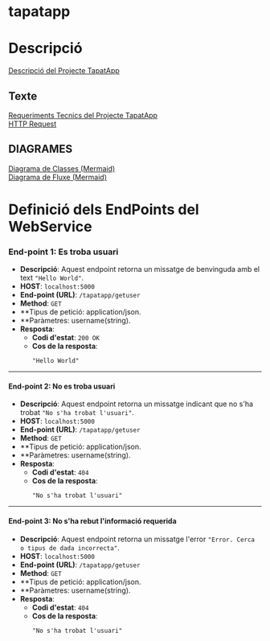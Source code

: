 # tapatapp
# Descripció
[Descripció del Projecte TapatApp](descTapatApp.md)

## Texte
[Requeriments Tecnics del Projecte TapatApp](RequerimentsTecnics.md)\
[HTTP Request](HttpRequestResponse.md)

## DIAGRAMES
[Diagrama de Classes (Mermaid)](/charts/DiagramaClassesTapat.mermaid)\
[Diagrama de Fluxe (Mermaid)](charts/DiagramaFluxeSoftware.mermaid)

# Definició dels EndPoints del WebService

### **End-point 1: Es troba usuari**
- **Descripció**: Aquest endpoint retorna un missatge de benvinguda amb el text `"Hello World"`.
- **HOST**: `localhost:5000`
- **End-point (URL)**: `/tapatapp/getuser`
- **Method**: `GET`
- **Tipus de petició: application/json.
- **Paràmetres: username(string).
- **Resposta**:
  - **Codi d'estat**: `200 OK`
  - **Cos de la resposta**: 
    ```plaintext
    "Hello World"
    ```

---

#### **End-point 2: No es troba usuari**
- **Descripció**: Aquest endpoint retorna un missatge indicant que no s'ha trobat `"No s'ha trobat l'usuari"`.
- **HOST**: `localhost:5000`
- **End-point (URL)**: `/tapatapp/getuser`
- **Method**: `GET`
- **Tipus de petició: application/json.
- **Paràmetres: username(string).
- **Resposta**:
  - **Codi d'estat**: `404`
  - **Cos de la resposta**: 
    ```plaintext
    "No s'ha trobat l'usuari"
    ```

---

#### **End-point 3: No s'ha rebut l'informació requerida**
- **Descripció**: Aquest endpoint retorna un missatge l'error `"Error. Cerca o tipus de dada incorrecta"`.
- **HOST**: `localhost:5000`
- **End-point (URL)**: `/tapatapp/getuser`
- **Method**: `GET`
- **Tipus de petició: application/json.
- **Paràmetres: username(string).
- **Resposta**:
  - **Codi d'estat**: `404`
  - **Cos de la resposta**: 
    ```plaintext
    "No s'ha trobat l'usuari"
    ```
